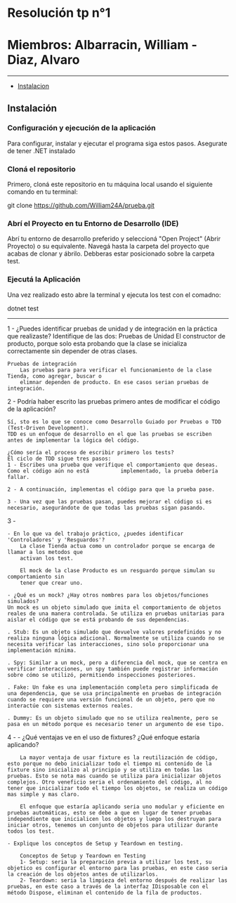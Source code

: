 # Resolución tp n°1
# Miembros: Albarracin, William - Diaz, Alvaro


---
- [Instalacion](#instalación)


## Instalación

### Configuración y ejecución de la aplicación
Para configurar, instalar y ejecutar el programa siga estos pasos. Asegurate de tener .NET instalado

### Cloná el repositorio
Primero, cloná este repositorio en tu máquina local usando el siguiente comando en tu terminal:

git clone https://github.com/William24A/prueba.git

### Abrí el Proyecto en tu Entorno de Desarrollo (IDE)
Abrí tu entorno de desarrollo preferido y seleccioná "Open Project" (Abrir Proyecto) o su equivalente. Navegá hasta la carpeta del proyecto que acabas de clonar y ábrilo. Debberas estar posicionado sobre la carpeta test.

### Ejecutá la Aplicación
Una vez realizado esto abre la terminal y ejecuta los test con el comadno:

dotnet test


--- 

1 - ¿Puedes identificar pruebas de unidad y de integración en la práctica que realizaste?
Identifique de las dos:
    Pruebas de Unidad
        El constructor de producto, porque solo esta probando que la clase se inicializa
        correctamente sin depender de otras clases.

    Pruebas de integración
        Las pruebas para para verificar el funcionamiento de la clase Tienda, como agregar, buscar o 
        elimnar dependen de producto. En ese casos serian pruebas de integración.


2 - Podría haber escrito las pruebas primero antes de modificar el código de la aplicación?
    
    Sí, sto es lo que se conoce como Desarrollo Guiado por Pruebas o TDD (Test-Driven Development). 
    TDD es un enfoque de desarrollo en el que las pruebas se escriben antes de implementar la lógica del código.
    
    ¿Cómo sería el proceso de escribir primero los tests?
    El ciclo de TDD sigue tres pasos:
    1 - Escribes una prueba que verifique el comportamiento que deseas. Como el código aún no está          implementado, la prueba debería fallar.

    2 - A continuación, implementas el código para que la prueba pase.

    3 - Una vez que las pruebas pasan, puedes mejorar el código si es necesario, asegurándote de que todas las pruebas sigan pasando. 



3 -

    - En lo que va del trabajo práctico, ¿puedes identificar 'Controladores' y 'Resguardos'?
        La clase Tienda actua como un controlador porque se encarga de llamar a los metodos que
        activan los test.
        
        El mock de la clase Producto es un resguardo porque simulan su comportamiento sin 
        tener que crear uno.
    
    - ¿Qué es un mock? ¿Hay otros nombres para los objetos/funciones simulados?
    Un mock es un objeto simulado que imita el comportamiento de objetos reales de una manera controlada. Se utiliza en pruebas unitarias para aislar el código que se está probando de sus dependencias.
    
    . Stub: Es un objeto simulado que devuelve valores predefinidos y no realiza ninguna lógica adicional. Normalmente se utiliza cuando no se necesita verificar las interacciones, sino solo proporcionar una implementación mínima.
    
    . Spy: Similar a un mock, pero a diferencia del mock, que se centra en verificar interacciones, un spy también puede registrar información sobre cómo se utilizó, permitiendo inspecciones posteriores.
    
    . Fake: Un fake es una implementación completa pero simplificada de una dependencia, que se usa principalmente en pruebas de integración cuando se requiere una versión funcional de un objeto, pero que no interactúe con sistemas externos reales.
    
    . Dummy: Es un objeto simulado que no se utiliza realmente, pero se pasa en un método porque es necesario tener un argumento de ese tipo.
4 -
    - ¿Qué ventajas ve en el uso de fixtures? ¿Qué enfoque estaría aplicando?

        La mayor ventaja de usar fixture es la reutilización de código, esto porque no debo inicializar todo el tiempo mi contenido de la fixture sino inicializo al principio y se utiliza en todas las pruebas. Esto se nota mas cuando se utiliza para inicializar objetos complejos. Otro veneficio seria el ordenamiento del código, al no tener que inicializar todo el tiempo los objetos, se realiza un código mas simple y mas claro.

        El enfoque que estaría aplicando seria uno modular y eficiente en pruebas automáticas, esto se debe a que en lugar de tener pruebas independiente que inicialicen los objetos y luego los destruyan para iniciar otros, tenemos un conjunto de objetos para utilizar durante todos los test.
    
    - Explique los conceptos de Setup y Teardown en testing.
    
        Conceptos de Setup y Teardown en Testing
        1- Setup: seria la preparación previa a utilizar los test, su objetico es configurar el entorno para las pruebas, en este caso seria la creación de los objetos antes de utilizarlos.
        2- Teardown: seria la limpieza del entorno después de realizar las pruebas, en este caso a través de la interfaz IDisposable con el método Dispose, eliminan el contenido de la fila de productos. 